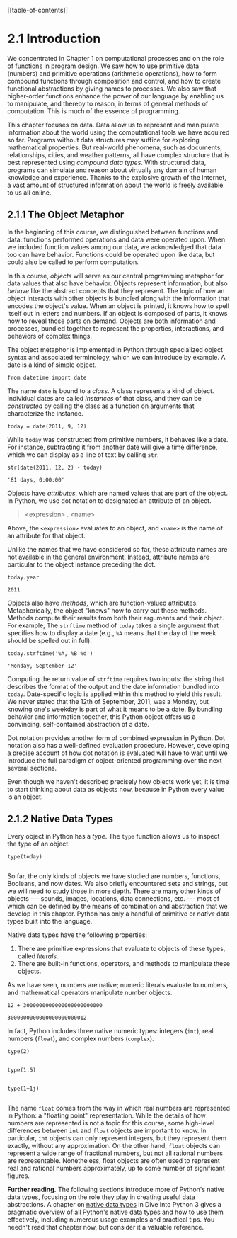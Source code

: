 
[[table-of-contents]]

# 2.1 Introduction

We concentrated in Chapter 1 on computational processes and on the role of functions in program design. We saw how to use primitive data (numbers) and primitive operations (arithmetic operations), how to form compound functions through composition and control, and how to create functional abstractions by giving names to processes. We also saw that higher-order functions enhance the power of our language by enabling us to manipulate, and thereby to reason, in terms of general methods of computation. This is much of the essence of programming.

This chapter focuses on data. Data allow us to represent and manipulate information about the world using the computational tools we have acquired so far. Programs without data structures may suffice for exploring mathematical properties. But real-world phenomena, such as documents, relationships, cities, and weather patterns, all have complex structure that is best represented using *compound data types*. With structured data, programs can simulate and reason about virtually any domain of human knowledge and experience. Thanks to the explosive growth of the Internet, a vast amount of structured information about the world is freely available to us all online.

## 2.1.1 The Object Metaphor

In the beginning of this course, we distinguished between functions and data: functions performed operations and data were operated upon. When we included function values among our data, we acknowledged that data too can have behavior. Functions could be operated upon like data, but could also be called to perform computation.

In this course, *objects* will serve as our central programming metaphor for data values that also have behavior. Objects represent information, but also *behave* like the abstract concepts that they represent. The logic of how an object interacts with other objects is bundled along with the information that encodes the object's value. When an object is printed, it knows how to spell itself out in letters and numbers. If an object is composed of parts, it knows how to reveal those parts on demand. Objects are both information and processes, bundled together to represent the properties, interactions, and behaviors of complex things.

The object metaphor is implemented in Python through specialized object syntax and associated terminology, which we can introduce by example. A date is a kind of simple object.

``` {.python}
from datetime import date
```

The name `date` is bound to a *class*. A class represents a kind of object. Individual dates are called *instances* of that class, and they can be *constructed* by calling the class as a function on arguments that characterize the instance.

``` {.python}
today = date(2011, 9, 12)
```

While `today` was constructed from primitive numbers, it behaves like a date. For instance, subtracting it from another date will give a time difference, which we can display as a line of text by calling `str`.

``` {.python}
str(date(2011, 12, 2) - today)
```
<html><div class="codeparent python"><pre class="stdout"><code>'81 days, 0:00:00'</code></pre></div></html>

Objects have *attributes*, which are named values that are part of the object. In Python, we use dot notation to designated an attribute of an object.

> &lt;expression&gt; . &lt;name&gt;

Above, the `<expression>` evaluates to an object, and `<name>` is the name of an attribute for that object.

Unlike the names that we have considered so far, these attribute names are not available in the general environment. Instead, attribute names are particular to the object instance preceding the dot.

``` {.python}
today.year
```
<html><div class="codeparent python"><pre class="stdout"><code>2011</code></pre></div></html>

Objects also have *methods*, which are function-valued attributes. Metaphorically, the object "knows" how to carry out those methods. Methods compute their results from both their arguments and their object. For example, The `strftime` method of `today` takes a single argument that specifies how to display a date (e.g., `%A` means that the day of the week should be spelled out in full).

``` {.python}
today.strftime('%A, %B %d')
```
<html><div class="codeparent python"><pre class="stdout"><code>'Monday, September 12'</code></pre></div></html>

Computing the return value of `strftime` requires two inputs: the string that describes the format of the output and the date information bundled into `today`. Date-specific logic is applied within this method to yield this result. We never stated that the 12th of September, 2011, was a Monday, but knowing one's weekday is part of what it means to be a date. By bundling behavior and information together, this Python object offers us a convincing, self-contained abstraction of a date.

Dot notation provides another form of combined expression in Python. Dot notation also has a well-defined evaluation procedure. However, developing a precise account of how dot notation is evaluated will have to wait until we introduce the full paradigm of object-oriented programming over the next several sections.

Even though we haven't described precisely how objects work yet, it is time to start thinking about data as objects now, because in Python every value is an object.

## 2.1.2 Native Data Types

Every object in Python has a *type*. The `type` function allows us to inspect the type of an object.

``` {.python}
type(today)
```
<html><div class="codeparent python"><pre class="stdout"><code><class 'datetime.date'></code></pre></div></html>

So far, the only kinds of objects we have studied are numbers, functions, Booleans, and now dates. We also briefly encountered sets and strings, but we will need to study those in more depth. There are many other kinds of objects --- sounds, images, locations, data connections, etc. --- most of which can be defined by the means of combination and abstraction that we develop in this chapter. Python has only a handful of primitive or *native* data types built into the language.

Native data types have the following properties:

1.  There are primitive expressions that evaluate to objects of these types, called *literals*.
2.  There are built-in functions, operators, and methods to manipulate these objects.

As we have seen, numbers are native; numeric literals evaluate to numbers, and mathematical operators manipulate number objects.

``` {.python}
12 + 3000000000000000000000000
```
<html><div class="codeparent python"><pre class="stdout"><code>3000000000000000000000012</code></pre></div></html>

In fact, Python includes three native numeric types: integers (`int`), real numbers (`float`), and complex numbers (`complex`).

``` {.python}
type(2)
```
<html><div class="codeparent python"><pre class="stdout"><code><class 'int'></code></pre></div></html>

``` {.python}
type(1.5)
```
<html><div class="codeparent python"><pre class="stdout"><code><class 'float'></code></pre></div></html>

``` {.python}
type(1+1j)
```
<html><div class="codeparent python"><pre class="stdout"><code><class 'complex'></code></pre></div></html>

The name `float` comes from the way in which real numbers are represented in Python: a "floating point" representation. While the details of how numbers are represented is not a topic for this course, some high-level differences between `int` and `float` objects are important to know. In particular, `int` objects can only represent integers, but they represent them exactly, without any approximation. On the other hand, `float` objects can represent a wide range of fractional numbers, but not all rational numbers are representable. Nonetheless, float objects are often used to represent real and rational numbers approximately, up to some number of significant figures.

**Further reading.** The following sections introduce more of Python's native data types, focusing on the role they play in creating useful data abstractions. A chapter on [native data types](http://diveintopython3.ep.io/native-datatypes.html) in Dive Into Python 3 gives a pragmatic overview of all Python's native data types and how to use them effectively, including numerous usage examples and practical tips. You needn't read that chapter now, but consider it a valuable reference.

